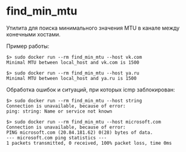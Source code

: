 # find_min_mtu

Утилита для поиска минимального значения MTU в канале между конечными хостами.

Пример работы:

```
$> sudo docker run --rm find_min_mtu --host vk.com
Minimal MTU between local_host and vk.com is 1500
```

```
$> sudo docker run --rm find_min_mtu --host ya.ru
Minimal MTU between local_host and ya.ru is 1500
```

Обработка ошибок и ситуаций, при которых icmp заблокирован:

```
$> sudo docker run --rm find_min_mtu --host string
Connection is unavailable, because of error:
ping: string: Name or service not known
```

```
$> sudo docker run --rm find_min_mtu --host microsoft.com
Connection is unavailable, because of error:
PING microsoft.com (20.84.181.62) 0(28) bytes of data.
--- microsoft.com ping statistics ---
1 packets transmitted, 0 received, 100% packet loss, time 0ms
```